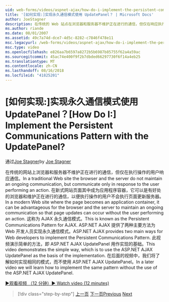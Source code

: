 ```yaml
---
uid: web-forms/videos/aspnet-ajax/how-do-i-implement-the-persistent-communications-pattern-with-the-updatepanel
title: '[如何实现:]实现永久通信模式使用 UpdatePanel？ | Microsoft Docs'
author: JoeStagner
description: 在传统的 Web 站点在浏览器和服务器不维护正在进行的通信，但仅在响应执行行为的用户进行通信...
ms.author: riande
ms.date: 08/01/2007
ms.assetid: 49c7a74d-dce7-4d5c-8282-c7846f478e11
msc.legacyurl: /web-forms/videos/aspnet-ajax/how-do-i-implement-the-persistent-communications-pattern-with-the-updatepanel
msc.type: video
ms.openlocfilehash: e826aa7b6597a8272b5b6987b85755f62a4a59ac
ms.sourcegitcommit: 45ac74e400f9f2b7dbded66297730f6f14a4eb25
ms.translationtype: MT
ms.contentlocale: zh-CN
ms.lasthandoff: 08/16/2018
ms.locfileid: "41825201"
---
```

<a name="how-do-i-implement-the-persistent-communications-pattern-with-the-updatepanel"></a><span data-ttu-id="5eb6f-104">[如何实现:]实现永久通信模式使用 UpdatePanel？</span><span class="sxs-lookup"><span data-stu-id="5eb6f-104">[How Do I:] Implement the Persistent Communications Pattern with the UpdatePanel?</span></span>
====================
<span data-ttu-id="5eb6f-105">通过[Joe Stagner](https://github.com/JoeStagner)</span><span class="sxs-lookup"><span data-stu-id="5eb6f-105">by [Joe Stagner](https://github.com/JoeStagner)</span></span>

<span data-ttu-id="5eb6f-106">在传统的网站上浏览器和服务器不维护正在进行的通信，但仅在执行操作的用户响应通信。</span><span class="sxs-lookup"><span data-stu-id="5eb6f-106">In a traditional Web site the browser and the server do not maintain an ongoing communication, but communicate only in response to the user performing an action.</span></span> <span data-ttu-id="5eb6f-107">在新式网站页面其中成为应用程序容器，它可以是有好处的浏览器和维护正在进行的通信，以便执行操作的用户不会执行页面更新服务器。</span><span class="sxs-lookup"><span data-stu-id="5eb6f-107">In a modern Web site where the page becomes an application container, it can be advantageous for the browser and the server to maintain an ongoing communication so that page updates can occur without the user performing an action.</span></span> <span data-ttu-id="5eb6f-108">这称为 AJAX 永久通信模式。</span><span class="sxs-lookup"><span data-stu-id="5eb6f-108">This is known as the Persistent Communications Pattern for AJAX.</span></span> <span data-ttu-id="5eb6f-109">ASP.NET AJAX 提供了两种主要方法为 Web 开发人员实现永久通信模式。</span><span class="sxs-lookup"><span data-stu-id="5eb6f-109">ASP.NET AJAX provides two main ways for Web developers to implement the Persistent Communications Pattern.</span></span> <span data-ttu-id="5eb6f-110">此视频演示简单的方法，即 ASP.NET AJAX UpdatePanel 用作实现的基础。</span><span class="sxs-lookup"><span data-stu-id="5eb6f-110">This video demonstrates the simple way, which is to use the ASP.NET AJAX UpdatePanel as the basis of the implementation.</span></span> <span data-ttu-id="5eb6f-111">在后面的视频中，我们将了解如何实现相同的模式，而不使用 ASP.NET AJAX UpdatePanel。</span><span class="sxs-lookup"><span data-stu-id="5eb6f-111">In a later video we will learn how to implement the same pattern without the use of the ASP.NET AJAX UpdatePanel.</span></span>

[<span data-ttu-id="5eb6f-112">&#9654;观看视频 （12 分钟）</span><span class="sxs-lookup"><span data-stu-id="5eb6f-112">&#9654; Watch video (12 minutes)</span></span>](https://channel9.msdn.com/Blogs/ASP-NET-Site-Videos/how-do-i-implement-the-persistent-communications-pattern-with-the-updatepanel)

> [!div class="step-by-step"]
> <span data-ttu-id="5eb6f-113">[上一页](how-do-i-use-the-conditional-updatemode-of-the-updatepanel.md)
> [下一页](how-do-i-localize-an-aspnet-ajax-application.md)</span><span class="sxs-lookup"><span data-stu-id="5eb6f-113">[Previous](how-do-i-use-the-conditional-updatemode-of-the-updatepanel.md)
[Next](how-do-i-localize-an-aspnet-ajax-application.md)</span></span>

